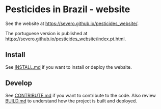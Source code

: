 # Pesticides in Brazil - website

See the website at https://severo.github.io/pesticides_website/.

The portuguese version is published at
https://severo.github.io/pesticides_website/index.pt.html.

## Install

See [INSTALL.md](./INSTALL.md) if you want to install or deploy the website.

## Develop

See [CONTRIBUTE.md](./CONTRIBUTE.md) if you want to contribute to the code. Also
review [BUILD.md](./BUILD.md) to understand how the project is built and
deployed.
